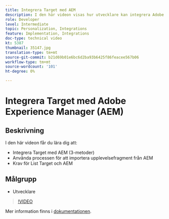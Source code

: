 ```yaml
---
title: Integrera Target med AEM
description: I den här videon visas hur utvecklare kan integrera Adobe Target med AEM (3 metoder). Utvecklarna får lära sig hur de använder processen för att importera upplevelsefragment från AEM, samt lära sig om integreringskraven för Target och AEM.
role: Developer
level: Intermediate
topic: Personalization, Integrations
feature: Implementation, Integrations
doc-type: technical video
kt: 5387
thumbnail: 35147.jpg
translation-type: tm+mt
source-git-commit: b21d69b01e6bc6d2ba93b6425f86feacee567b06
workflow-type: tm+mt
source-wordcount: '101'
ht-degree: 0%

---
```



# Integrera Target med Adobe Experience Manager (AEM)

## Beskrivning

I den här videon får du lära dig att:

* Integrera Target med AEM (3-metoder)
* Använda processen för att importera upplevelsefragment från AEM
* Krav för List Target och AEM

## Målgrupp

* Utvecklare

>[!VIDEO](https://video.tv.adobe.com/v/35147/?quality=12)

Mer information finns i [dokumentationen](https://docs.adobe.com/content/help/en/target/using/experiences/offers/aem-experience-fragments.html).
